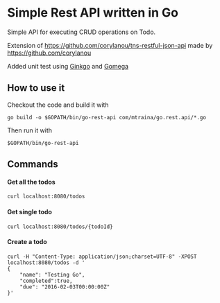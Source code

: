 # Simple Rest API written in Go

Simple API for executing CRUD operations on Todo.

Extension of https://github.com/corylanou/tns-restful-json-api made by https://github.com/corylanou

Added unit test using [Ginkgo](http://onsi.github.io/ginkgo/) and [Gomega](http://onsi.github.io/gomega/)


## How to use it
Checkout the code and build it with

```shell
go build -o $GOPATH/bin/go-rest-api com/mtraina/go.rest.api/*.go
```

Then run it with

```shell
$GOPATH/bin/go-rest-api
```

## Commands

#### Get all the todos
```shell
curl localhost:8080/todos
```

#### Get single todo
```shell
curl localhost:8080/todos/{todoId}
```

#### Create a todo
```shell
curl -H "Content-Type: application/json;charset=UTF-8" -XPOST localhost:8080/todos -d '
{
    "name": "Testing Go",
    "completed":true,
    "due": "2016-02-03T00:00:00Z"
}'
```